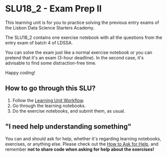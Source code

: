 # SLU18_2 - Exam Prep II

This learning unit is for you to practice solving the previous entry exams of the Lisbon Data Science Starters Academy.

The SLU18_2 contains one exercise notebook with all the questions from the entry exam of batch 4 of LDSSA.

You can solve the exam just like a normal exercise notebook or you can pretend that it's an exam (3-hour deadline). In the second case, it's advisable to find some distraction-free time.

Happy coding!

## How to go through this SLU?

1. Follow the [Learning Unit Workflow](https://github.com/LDSSA/ds-prep-course-2025/blob/main/docs/weekly-workflow.md).
2. Go through the learning notebooks.
3. Do the exercise notebooks, and submit them, as usual.

## "I need help understanding something"

You can and should ask for help, whether it's regarding learning notebooks, exercises, or anything else. Please check out the [How to Ask for Help](https://github.com/LDSSA/ds-prep-course-2025/blob/main/docs/slack.md), and remember **not to share code when asking for help about the exercises!**
